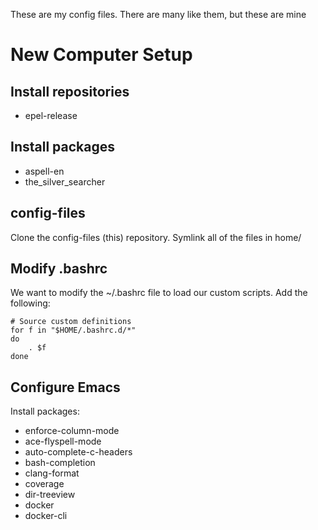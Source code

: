 These are my config files.  There are many like them, but these are mine



# New Computer Setup

## Install repositories

- epel-release

## Install packages

- aspell-en
- the_silver_searcher

## config-files

Clone the config-files (this) repository.
Symlink all of the files in home/

## Modify .bashrc

We want to modify the ~/.bashrc file to load our custom scripts.  Add the following:

```
# Source custom definitions
for f in "$HOME/.bashrc.d/*"
do
	. $f
done
```

## Configure Emacs

Install packages:

- enforce-column-mode
- ace-flyspell-mode
- auto-complete-c-headers
- bash-completion
- clang-format
- coverage
- dir-treeview
- docker
- docker-cli
